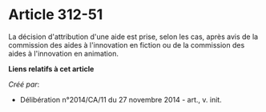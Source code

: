 # Article 312-51

La décision d'attribution d'une aide est prise, selon les cas, après avis de la commission des aides à l'innovation en
fiction ou de la commission des aides à l'innovation en animation.

**Liens relatifs à cet article**

_Créé par_:

  - Délibération n°2014/CA/11 du 27 novembre 2014 - art., v. init.
